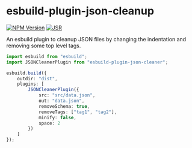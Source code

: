 # esbuild-plugin-json-cleanup

[![NPM Version](https://img.shields.io/npm/v/esbuild-plugin-json-cleaner)](https://www.npmjs.com/package/esbuild-plugin-json-cleaner)
[![JSR](https://jsr.io/badges/@afcms/esbuild-plugin-json-cleaner)](https://jsr.io/@afcms/esbuild-plugin-json-cleaner)

An esbuild plugin to cleanup JSON files by changing the indentation and removing some top level tags.

```typescript
import esbuild from "esbuild";
import JSONCleanerPlugin from "esbuild-plugin-json-cleaner";

esbuild.build({
    outdir: "dist",
    plugins: [
        JSONCleanerPlugin({
            src: "src/data.json",
            out: "data.json",
            removeSchema: true,
            removeTags: ["tag1", "tag2"],
            minify: false,
            space: 2
        })
    ]
});
```
